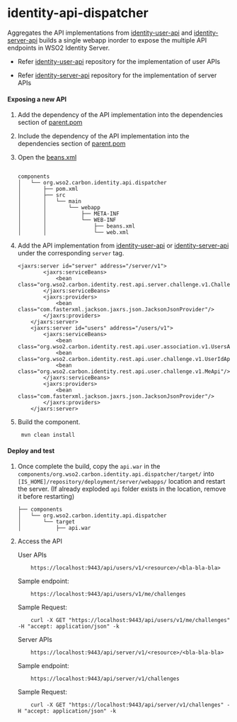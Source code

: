 # identity-api-dispatcher

Aggregates the API implementations from [identity-user-api](https://github.com/wso2/identity-api-user/) and 
[identity-server-api](https://github.com/wso2/identity-api-server/) builds a single webapp inorder to expose the 
multiple API endpoints in WSO2 Identity Server. 

*  Refer [identity-user-api](https://github.com/wso2/identity-api-user/) repository for the implementation 
of user APIs

*  Refer [identity-server-api](https://github.com/ayshsandu/identity-server-api/) repository for the implementation 
of server APIs

#### Exposing a new API

1. Add the dependency of the API implementation into the dependencies section of [parent.pom](https://github.com/wso2/identity-rest-dispatcher/blob/master/pom.xml#L121)
2. Include the dependency of the API implementation into the dependencies section of [parent.pom](https://github.com/wso2/identity-rest-dispatcher/blob/master/components/org.wso2.carbon.identity.api.dispatcher/pom.xml)
3. Open the [beans.xml](https://github.com/wso2/identity-rest-dispatcher/blob/master/components/org.wso2.carbon.identity.api.dispatcher/src/main/webapp/WEB-INF/beans.xml)

    ```
    
    components
    │   └── org.wso2.carbon.identity.api.dispatcher
    │       ├── pom.xml
    │       ├── src
    │       │   └── main
    │       │       └── webapp
    │       │           ├── META-INF
    │       │           └── WEB-INF
    │       │               ├── beans.xml
    │       │               └── web.xml
    ```
    
4. Add the API implementation from [identity-user-api](https://github.com/wso2/identity-api-user/) or 
[identity-server-api](https://github.com/wso2/identity-api-server/) under the corresponding `server` tag.

    ```
    <jaxrs:server id="server" address="/server/v1">
            <jaxrs:serviceBeans>
                <bean class="org.wso2.carbon.identity.rest.api.server.challenge.v1.ChallengesApi"/>
            </jaxrs:serviceBeans>
            <jaxrs:providers>
                <bean class="com.fasterxml.jackson.jaxrs.json.JacksonJsonProvider"/>
            </jaxrs:providers>
        </jaxrs:server>
        <jaxrs:server id="users" address="/users/v1">
            <jaxrs:serviceBeans>
                <bean class="org.wso2.carbon.identity.rest.api.user.association.v1.UsersApi"/>
                <bean class="org.wso2.carbon.identity.rest.api.user.challenge.v1.UserIdApi"/>
                <bean class="org.wso2.carbon.identity.rest.api.user.challenge.v1.MeApi"/>
            </jaxrs:serviceBeans>
            <jaxrs:providers>
                <bean class="com.fasterxml.jackson.jaxrs.json.JacksonJsonProvider"/>
            </jaxrs:providers>
        </jaxrs:server>
    ```
5. Build the component.
    ```
     mvn clean install
    ```

#### Deploy and test

1. Once complete the build, copy the `api.war` in the `components/org.wso2.carbon.identity.api.dispatcher/target/` 
into `[IS_HOME]/repository/deployment/server/webapps/` location and restart the server. (If already exploded `api` 
folder exists in the location, remove it before restarting)

    ```
    ├── components
    │   └── org.wso2.carbon.identity.api.dispatcher
    │       └── target
    │           ├── api.war
    ```
2. Access the API 

    User APIs
    ```
        https://localhost:9443/api/users/v1/<resource>/<bla-bla-bla>
    ```
    
    Sample endpoint:
    ```
        https://localhost:9443/api/users/v1/me/challenges
    ```
    Sample Request:
    ```
        curl -X GET "https://localhost:9443/api/users/v1/me/challenges" -H "accept: application/json" -k
    ```
    
    Server APIs
    
    ```
        https://localhost:9443/api/server/v1/<resource>/<bla-bla-bla>
    ```
    Sample endpoint:
    ```
        https://localhost:9443/api/server/v1/challenges
    ```
    Sample Request:
    ```
        curl -X GET "https://localhost:9443/api/server/v1/challenges" -H "accept: application/json" -k
    ```